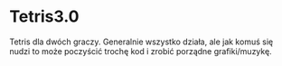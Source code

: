 # Tetris3.0
Tetris dla dwóch graczy. Generalnie wszystko działa, ale jak komuś się nudzi to może poczyścić trochę kod i zrobić porządne grafiki/muzykę. 
